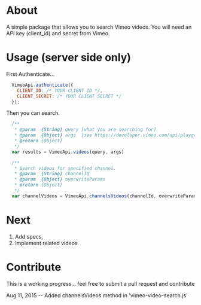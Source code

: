 # About

A simple package that allows you to search Vimeo videos. You will need an API key (client_id) and secret from Vimeo.

# Usage (server side only)

First Authenticate...

```JavaScript
  VimeoApi.authenticate({
    CLIENT_ID: /* YOUR CLIENT ID */,
    CLIENT_SECRET: /* YOUR CLIENT SECRET */
  });
```
Then you can search.

```JavaScript
  /**
   * @param  {String} query [what you are searching for]
   * @param  {Object} args  [see https://developer.vimeo.com/api/playground/videos]
   * @return {Object}
   */
  var results = VimeoApi.videos(query, args)

  /**
   * Search videos for specified channel.
   * @param  {String} channelId
   * @param  {Object} overwriteParams
   * @return {Object}
   */
  var channelVideos = VimeoApi.channelsVideos(channelId, overwriteParams)
```

# Next

1. Add specs,
2. Implement related videos

# Contribute

This is a working progress... feel free to submit a pull request and contribute

Aug 11, 2015 -- Added channelsVideos method in 'vimeo-video-search.js'
